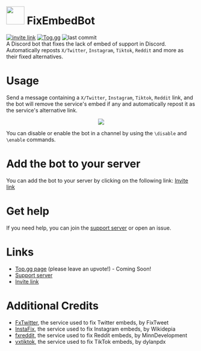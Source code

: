 # <img src="https://raw.githubusercontent.com/kenhendricks00/FixEmbedBot/main/assets/logo.png" width="48"> FixEmbedBot
<a href="https://discord.com/api/oauth2/authorize?client_id=1173820242305224764&permissions=274877934592&scope=bot+applications.commands" rel="nofollow"><img src="https://camo.githubusercontent.com/c9d524617457c843a9a16119bf4e905c95724baaff86e13e0426c274bc12a83b/68747470733a2f2f696d672e736869656c64732e696f2f62616467652f696e766974655f6c696e6b2d626c7565" alt="invite link" data-canonical-src="https://img.shields.io/badge/invite_link-blue" style="max-width: 100%;"></a>
<a href="https://top.gg/bot/1173820242305224764" rel="nofollow"><img src="https://camo.githubusercontent.com/af95e6799eab2821bfb606ae00f9f86f952ffd80149bf01f84d4ff7b4d014305/68747470733a2f2f696d672e736869656c64732e696f2f62616467652f546f672e67672d666333313634" alt="Tog.gg" data-canonical-src="https://img.shields.io/badge/Tog.gg-fc3164" style="max-width: 100%;"></a>
<img src="https://img.shields.io/github/last-commit/kenhendricks00/FixEmbedBot" alt="last commit" data-canonical-src="https://img.shields.io/github/last-commit/kenhendricks00/FixEmbedBot" style="max-width: 100%;">
<br>
A Discord bot that fixes the lack of embed of support in Discord. Automatically reposts <code>X/Twitter</code>, <code>Instagram</code>, <code>Tiktok</code>, <code>Reddit</code> and more as their fixed alternatives.

# Usage
Send a message containing a <code>X/Twitter</code>, <code>Instagram</code>, <code>Tiktok</code>, <code>Reddit</code> link, and the bot will remove the service's embed if any and automatically repost it as the service's alternative link.
<p align="center">
<img src="https://raw.githubusercontent.com/kenhendricks00/FixEmbedBot/main/assets/header.png">
</p>
You can disable or enable the bot in a channel by using the <code>\disable</code> and <code>\enable</code> commands.

# Add the bot to your server
You can add the bot to your server by clicking on the following link: [Invite link](https://discord.com/api/oauth2/authorize?client_id=1173820242305224764&permissions=274877934592&scope=bot+applications.commands)

# Get help
If you need help, you can join the [support server](https://discord.gg/QFxTAmtZdn) or open an issue.

# Links
- [Top.gg page](https://top.gg/bot/1173820242305224764) (please leave an upvote!) - Coming Soon!
- [Support server](https://discord.gg/QFxTAmtZdn)
- [Invite link](https://discord.com/api/oauth2/authorize?client_id=1173820242305224764&permissions=274877934592&scope=bot+applications.commands)

# Additional Credits
- [FxTwitter](https://github.com/FixTweet/FxTwitter), the service used to fix Twitter embeds, by FixTweet
- [InstaFix](https://github.com/Wikidepia/InstaFix), the service used to fix Instagram embeds, by Wikidepia
- [fxreddit](https://github.com/MinnDevelopment/fxreddit), the service used to fix Reddit embeds, by MinnDevelopment
- [vxtiktok](https://github.com/dylanpdx/vxtiktok), the service used to fix TikTok embeds, by dylanpdx
